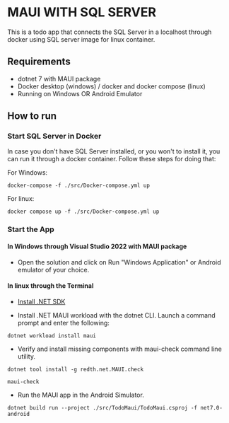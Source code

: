 # MAUI WITH SQL SERVER

This is a todo app that connects the SQL Server in a localhost through docker using SQL server image for linux container.

## Requirements

- dotnet 7 with MAUI package
- Docker desktop (windows) / docker and docker compose (linux)
- Running on Windows OR Android Emulator

## How to run

### Start SQL Server in Docker 

In case you don't have SQL Server installed, or you won't to install it, you can run it through a docker container. Follow these steps for doing that:

For Windows:
```
docker-compose -f ./src/Docker-compose.yml up
```

For linux:
```
docker compose up -f ./src/Docker-compose.yml up
```

### Start the App

#### In Windows through Visual Studio 2022 with MAUI package

- Open the solution and click on Run "Windows Application" or Android emulator of your choice.

#### In linux through the Terminal

- [Install .NET SDK](https://dotnet.microsoft.com/en-us/download)

- Install .NET MAUI workload with the dotnet CLI. Launch a command prompt and enter the following:
```
dotnet workload install maui
```

- Verify and install missing components with maui-check command line utility.

```
dotnet tool install -g redth.net.MAUI.check

maui-check
```

- Run the MAUI app in the Android Simulator.
```
dotnet build run --project ./src/TodoMaui/TodoMaui.csproj -f net7.0-android
```
